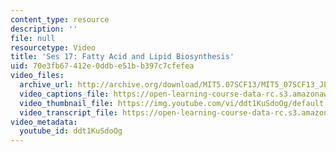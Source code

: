 ```yaml
---
content_type: resource
description: ''
file: null
resourcetype: Video
title: 'Ses 17: Fatty Acid and Lipid Biosynthesis'
uid: 70e3fb67-412e-0ddb-e51b-b397c7cfefea
video_files:
  archive_url: http://archive.org/download/MIT5.07SCF13/MIT5_07SCF13_JE-Ses17_300k.mp4
  video_captions_file: https://open-learning-course-data-rc.s3.amazonaws.com/5-07sc-biological-chemistry-i-fall-2013/ac5f8fd8935f5c82b7bcc745cae4d2e1_ddt1KuSdoOg.vtt
  video_thumbnail_file: https://img.youtube.com/vi/ddt1KuSdoOg/default.jpg
  video_transcript_file: https://open-learning-course-data-rc.s3.amazonaws.com/5-07sc-biological-chemistry-i-fall-2013/0cd62c4a93cf8cab7c7fa230d7a91937_ddt1KuSdoOg.pdf
video_metadata:
  youtube_id: ddt1KuSdoOg
---
```

